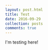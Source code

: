 ```yaml
---
layout: post.html
title: Test
date: 2016-09-29
collection: posts
comments: true
---
```


I'm testing here!
